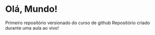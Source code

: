 # Olá, Mundo!
 Primeiro repositório versionado do curso de github
Repositório criado durante uma aula ao vivo!